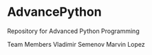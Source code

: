 # AdvancePython

Repository for Advanced Python Programming

Team Members
Vladimir Semenov
Marvin Lopez
